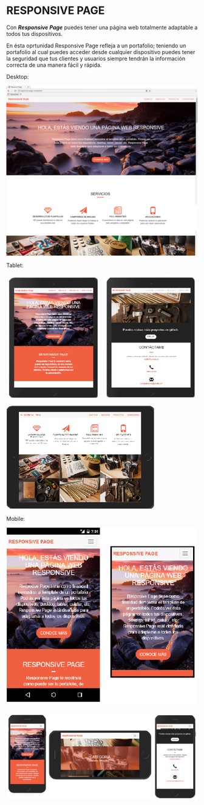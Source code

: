# RESPONSIVE PAGE

Con ***Responsive Page*** puedes tener una página web totalmente adaptable a todos tus dispositivos.

En ésta oprtunidad Responsive Page refleja a un portafolio; teniendo un portafolio al cual puedes acceder desde
cualquier dispositivo puedes tener la seguridad que tus clientes y usuarios siempre tendrán la información
correcta de una manera fácil y rápida.

Desktop:

![r_p_desktop](images_readme/desktop.png)

Tablet:

![r_p_tablet](images_readme/tablet.png)

![r_p_tablet_2](images_readme/tablet_2.png)

Mobile:

![r_p_mobile](images_readme/mobile.png)

![r_p_mobile_2](images_readme/mobile_2.png)